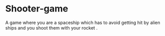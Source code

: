 # Shooter-game
A game where you are a spaceship which has to avoid getting hit by alien ships and you shoot them with your rocket .
